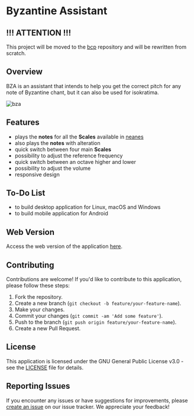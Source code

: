# Byzantine Assistant

## !!! ATTENTION !!!

This project will be moved to the [bcp](https://github.com/orthodoxprojects/bcp) repository and will be rewritten from scratch.

## Overview

BZA is an assistant that intends to help you get the correct pitch for any note of Byzantine chant, but it can also be used for isokratima.

![bza](https://user-images.githubusercontent.com/63643635/230186721-5948cf6c-4aed-4fe3-9682-247d33f97d67.png)

## Features

- plays the **notes** for all the **Scales** available in [neanes](https://github.com/neanes/neanes)
- also plays the **notes** with alteration
- quick switch between four main **Scales**
- possibility to adjust the reference frequency
- quick switch between an octave higher and lower
- possibility to adjust the volume
- responsive design

## To-Do List

- to build desktop application for Linux, macOS and  Windows
- to build mobile application for Android

## Web Version

Access the web version of the application [here](https://orthodoxprojects.github.io/bza/).

## Contributing

Contributions are welcome! If you'd like to contribute to this application, please follow these steps:

1. Fork the repository.
2. Create a new branch (`git checkout -b feature/your-feature-name`).
3. Make your changes.
4. Commit your changes (`git commit -am 'Add some feature'`).
5. Push to the branch (`git push origin feature/your-feature-name`).
6. Create a new Pull Request.

## License

This application is licensed under the GNU General Public License v3.0 - see the [LICENSE](LICENSE) file for details.

## Reporting Issues

If you encounter any issues or have suggestions for improvements, please [create an issue](https://github.com/orthodoxprojects/bza/issues) on our issue tracker. We appreciate your feedback!
